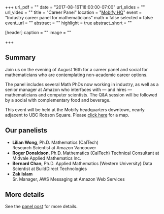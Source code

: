 +++
url_pdf = ""
date = "2017-08-16T18:00:00-07:00"
url_slides = ""
url_video = ""
title = "Career Panel"
location = "[Mobify HQ](https://goo.gl/maps/XTh9rsvDG9m)"
event = "Industry career panel for mathematicians"
math = false
selected = false
event_url = ""
abstract = ""
highlight = true
abstract_short = ""

[header]
  caption = ""
  image = ""

+++

## Summary

Join us on the evening of August 16th for a career panel and social
for mathematicians who are contemplating non-academic career
options.

The panel includes several Math PhDs now working in industry,
as well as a senior manager at Amazon who interfaces with &mdash; and
hires &mdash; mathematicians and computer scientists. The Q&amp;A
session will be followed by a social with complementary food and
beverage.

This event will be held at the Mobify headquarters downtown, nearly
adjacent to UBC Robson Square. Please [click
here](https://goo.gl/maps/aVGFmNH1huB2) for a map.



## Our panelists

* **Lilian Wong**, Ph.D. Mathematics (CalTech)  
  Research Scientist at Amazon Vancouver
* **Roger Donaldson**, Ph.D. Mathematics (CalTech)
  Technical Consultant at Midvale Applied Mathematics Inc.
* **Bernard Chan**, Ph.D. Applied Mathematics (Western University)
  Data Scientist at BuildDirect Technologies
* **Zak Islam**  
  Sr. Manager, AWS Messaging at Amazon Web Services


## More details

See the [panel post](./../../post/career-panel) for more details. 